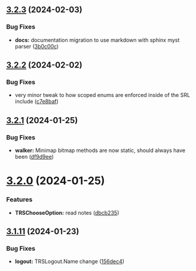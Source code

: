 ## [3.2.3](https://github.com/Torwent/SRL-T/compare/v3.2.2...v3.2.3) (2024-02-03)


### Bug Fixes

* **docs:** documentation migration to use markdown with sphinx myst parser ([3b0c00c](https://github.com/Torwent/SRL-T/commit/3b0c00c9c648a8c123f2c859389fa9511791070e))



## [3.2.2](https://github.com/Torwent/SRL-T/compare/v3.2.1...v3.2.2) (2024-02-02)


### Bug Fixes

* very minor tweak to how scoped enums are enforced inside of the SRL include ([c7e8baf](https://github.com/Torwent/SRL-T/commit/c7e8baf764d080d32e290e4cafc905b9716f1874))



## [3.2.1](https://github.com/Torwent/SRL-T/compare/v3.2.0...v3.2.1) (2024-01-25)


### Bug Fixes

* **walker:** Minimap bitmap methods are now static, should always have been ([df9d9ee](https://github.com/Torwent/SRL-T/commit/df9d9ee54b56ca0ad5f70fd347a88d0e99634ee2))



# [3.2.0](https://github.com/Torwent/SRL-T/compare/v3.1.11...v3.2.0) (2024-01-25)


### Features

* **TRSChooseOption:** read notes ([dbcb235](https://github.com/Torwent/SRL-T/commit/dbcb2359182a174a2cbf60b535b3aef6adb28675))



## [3.1.11](https://github.com/Torwent/SRL-T/compare/v3.1.10...v3.1.11) (2024-01-23)


### Bug Fixes

* **logout:** TRSLogout.Name change ([156dec4](https://github.com/Torwent/SRL-T/commit/156dec4f1b8a8d96373c562441b260415de2df9a))



